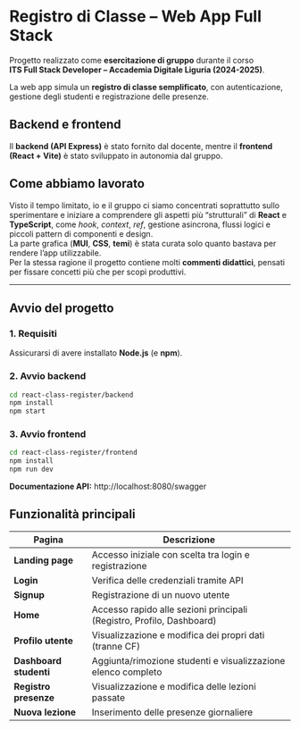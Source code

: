 # Registro di Classe – Web App Full Stack

Progetto realizzato come **esercitazione di gruppo** durante il corso  
**ITS Full Stack Developer – Accademia Digitale Liguria (2024-2025)**.

La web app simula un **registro di classe semplificato**, con autenticazione, gestione degli studenti e registrazione delle presenze.

## Backend e frontend

Il **backend (API Express)** è stato fornito dal docente, mentre il **frontend (React + Vite)** è stato sviluppato in autonomia dal gruppo.

## Come abbiamo lavorato

Visto il tempo limitato, io e il gruppo ci siamo concentrati soprattutto sullo sperimentare e iniziare a comprendere gli aspetti più “strutturali” di **React** e **TypeScript**, come _hook_, _context_, _ref_, gestione asincrona, flussi logici e piccoli pattern di componenti e design.  
La parte grafica (**MUI**, **CSS**, **temi**) è stata curata solo quanto bastava per rendere l’app utilizzabile.  
Per la stessa ragione il progetto contiene molti **commenti didattici**, pensati per fissare concetti più che per scopi produttivi.

---

## Avvio del progetto

### 1. Requisiti

Assicurarsi di avere installato **Node.js** (e **npm**).

### 2. Avvio backend

```bash
cd react-class-register/backend
npm install
npm start
```

### 3. Avvio frontend

```bash
cd react-class-register/frontend
npm install
npm run dev
```

**Documentazione API:** http://localhost:8080/swagger

## Funzionalità principali

| Pagina                 | Descrizione                                                           |
| ---------------------- | --------------------------------------------------------------------- |
| **Landing page**       | Accesso iniziale con scelta tra login e registrazione                 |
| **Login**              | Verifica delle credenziali tramite API                                |
| **Signup**             | Registrazione di un nuovo utente                                      |
| **Home**               | Accesso rapido alle sezioni principali (Registro, Profilo, Dashboard) |
| **Profilo utente**     | Visualizzazione e modifica dei propri dati (tranne CF)                |
| **Dashboard studenti** | Aggiunta/rimozione studenti e visualizzazione elenco completo         |
| **Registro presenze**  | Visualizzazione e modifica delle lezioni passate                      |
| **Nuova lezione**      | Inserimento delle presenze giornaliere                                |
